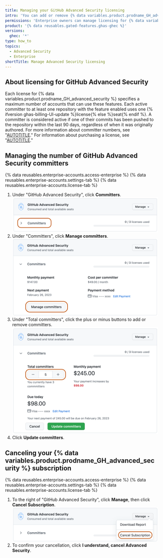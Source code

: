 ```yaml
---
title: Managing your GitHub Advanced Security licensing
intro: 'You can add or remove {% data variables.product.prodname_GH_advanced_security %} licenses for your enterprise.'
permissions: 'Enterprise owners can manage licensing for {% data variables.product.prodname_GH_advanced_security %}.'
product: '{% data reusables.gated-features.ghas-ghec %}'
versions:
  ghec: '*'
type: how_to
topics:
  - Advanced Security
  - Enterprise
shortTitle: Manage Advanced Security licensing
---
```

## About licensing for GitHub Advanced Security
Each license for {% data variables.product.prodname_GH_advanced_security %} specifies a maximum number of accounts that can use these features. Each active committer to at least one repository with the feature enabled uses one {% ifversion ghas-billing-UI-update %}license{% else %}seat{% endif %}. A committer is considered active if one of their commits has been pushed to the repository within the last 90 days, regardless of when it was originally authored. For more information about committer numbers, see "[AUTOTITLE](/billing/managing-billing-for-github-advanced-security/about-billing-for-github-advanced-security)." For information about purchasing a license, see "[AUTOTITLE](/billing/managing-billing-for-github-advanced-security/signing-up-for-github-advanced-security)." 

## Managing the number of GitHub Advanced Security committers
{% data reusables.enterprise-accounts.access-enterprise %}
{% data reusables.enterprise-accounts.settings-tab %}
{% data reusables.enterprise-accounts.license-tab %}
1. Under "GitHub Advanced Security", click **Committers**.
   ![Screenshot showing committer dropdown in the Advanced Security licensing section](/assets/images/help/enterprises/ghas-committers-dropdown.png)
2. Under "Committers", click **Manage committers**.
   ![Screenshot showing "Manage committers" button in the Advanced Security licensing screen](/assets/images/help/enterprises/ghas-manage-committers.png)
3. Under "Total committers", click the plus or minus buttons to add or remove committers.
  ![Screenshot showing "Manage committers" button in the Advanced Security licensing screen](/assets/images/help/enterprises/ghas-add-committers.png)
1. Click **Update committers**.

## Canceling your {% data variables.product.prodname_GH_advanced_security %} subscription
{% data reusables.enterprise-accounts.access-enterprise %}
{% data reusables.enterprise-accounts.settings-tab %}
{% data reusables.enterprise-accounts.license-tab %}
1. To the right of "GitHub Advanced Security", click **Manage**, then click **Cancel Subscription**. 
   ![Manage drop down in the GitHub Advanced Security licensing screen](/assets/images/help/enterprises/ghas-cancel-subscription.png)
2. To confirm your cancellation, click **I understand, cancel Advanced Security**. 

